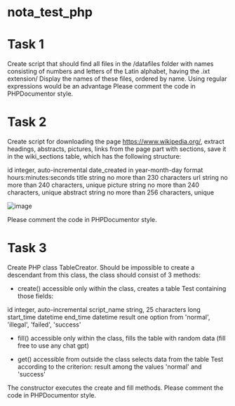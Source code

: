 # nota_test_php

# **Task 1**
Create  script that should find all files in the /datafiles folder with names consisting of numbers and letters of the Latin alphabet, having the .ixt extension/
Display the names of these files, ordered by name.
Using regular expressions would be an advantage
Please comment the code in PHPDocumentor style.

# **Task 2**
Create script for downloading the page https://www.wikipedia.org/, extract headings, abstracts, pictures, links from the page part with sections, save it in the wiki_sections table, which has the following structure:

id integer, auto-incremental
date_created in year-month-day format hours:minutes:seconds
title string no more than 230 characters
url string no more than 240 characters, unique
picture string no more than 240 characters, unique
abstract string no more than 256 characters, unique

![image](https://github.com/mskozhanova/nota_test_php/assets/17182091/e5fc6f7c-6c17-440b-90fc-19a23c46fd33)

Please comment the code in PHPDocumentor style.

# **Task 3**
Create PHP class  TableCreator.
Should be impossible to create a descendant from this class, the class should consist of 3 methods:

- create()
accessible only within the class, creates a table Test containing those fields:

id integer, auto-incremental
script_name string, 25 characters long
start_time datetime
end_time datetime
result one option from 'normal', 'illegal', 'failed', 'success'

- fill()
accessible only within the class, fills the table with random data (fill free to use any chat gpt)

- get()
accessible from outside the class
selects  data from the table Test according to the criterion: result among the values 'normal' and 'success'

The constructor executes the create and fill methods.
Please comment the code in PHPDocumentor style.
